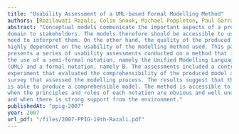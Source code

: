 ```yaml
---
title: "Usability Assessment of a UML-based Formal Modelling Method"
authors: [Rozilawati Razali, Colin Snook, Michael Poppleton, Paul Garratt]
abstract: "Conceptual models communicate the important aspects of a problem
domain to stakeholders. The models therefore should be accessible to users who
need to interpret them. On the other hand, the quality of the produced models is
highly dependent on the usability of the modelling method used. This paper
presents a series of usability assessments conducted on a method that integrates
the use of a semi-formal notation, namely the Unified Modelling Language
(UML) and a formal notation, namely B. The assessments included a controlled
experiment that evaluated the comprehensibility of the produced model and a
survey that assessed the modelling process. The results suggest that the method
is able to produce a comprehensible model. The method is accessible to users
when the principles and roles of each notation are obvious and well understood,
and when there is strong support from the environment."
publishedAt: "ppig-2007"
year: 2007
url_pdf: "/files/2007-PPIG-19th-Razali.pdf"
---
```

